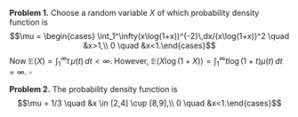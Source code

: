 **Problem 1.** Choose a random variable $X$ of which probability density function is 
$$\mu = \begin{cases} \int_1^\infty(x\log(1+x))^{-2}\,dx/(x\log(1+x))^2 \quad &x>1,\\
0 \quad &x<1.\end{cases}$$
Now $\mathbb{E}(X) = \int_1^\infty t\,\mu(t)\,dt <\infty$. However, $\mathbb{E}(X\log(1+X)) = \int_1^\infty t\log(1+t)\mu(t)\,dt=\infty.$ $\square$

**Problem 2.** The probability density function is
$$\mu = 1/3 \quad &x \in [2,4] \cup [8,9],\\
0 \quad &x<1.\end{cases}$$
<!--stackedit_data:
eyJoaXN0b3J5IjpbNDc4NTg1NTEwLDU0NTk3NjU0Myw1NzIyOT
Y3MzYsLTIyNDA0ODg4OF19
-->
